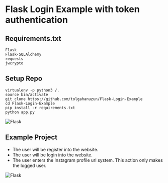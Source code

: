 # Flask Login Example with token authentication

## Requirements.txt
    Flask
    Flask-SQLAlchemy
    requests
    jwcrypto


## Setup Repo
```
virtualenv -p python3 /.
source bin/activate
git clone https://github.com/tolgahanuzun/Flask-Login-Example
cd Flask-Login-Example
pip install -r requirements.txt
python app.py
```

![Flask](http://i.hizliresim.com/69pRXk.png)


## Example Project
- The user will be register into the website.
- The user will be login into the website.
- The user enters the Instagram profile url system. This action only makes the logged user.

![Flask](http://i.hizliresim.com/yEJd3M.png)
